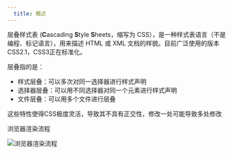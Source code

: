 ```yaml
--- 
  title: 概述
---
```


层叠样式表 (**C**ascading **S**tyle **S**heets，缩写为 CSS），是一种样式表语言（不是编程、标记语言），用来描述 HTML 或 XML 文档的样貌。目前广泛使用的版本 CSS2.1，CSS3正在标准化。

层叠指的是：

- 样式层叠：可以多次对同一选择器进行样式声明
- 选择器层叠：可以用不同选择器对同一个元素进行样式声明
- 文件层叠：可以用多个文件进行层叠
  
这些特性使得CSS极度灵活，导致其不具有正交性，修改一处可能导致多处修改

浏览器渲染流程

![浏览器渲染流程](https://nevermore-picbed-1304219157.cos.ap-guangzhou.myqcloud.com/20230114163537.png)
